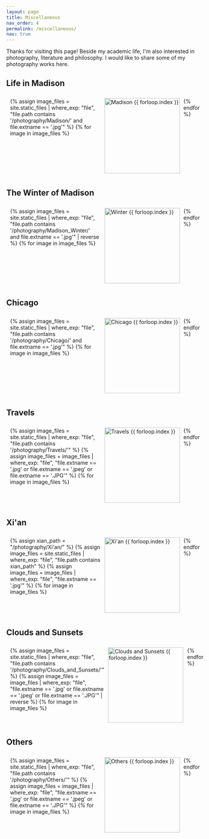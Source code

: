 ```yaml
---
layout: page
title: Miscellaneous
nav_order: 4
permalink: /miscellaneous/
nav: true
---
```


Thanks for visiting this page! Beside my academic life, I'm also interested in photography, literature and philosophy. I would like to share some of my photography works here.

## Life in Madison

<div style="display: flex; overflow-x: scroll; width: 100%; padding: 10px; gap: 10px;">
    {% assign image_files = site.static_files | where_exp: "file", "file.path contains '/photography/Madison/' and file.extname == '.jpg'" %}
    {% for image in image_files %}
    <img src="{{ image.path | relative_url }}" alt="Madison {{ forloop.index }}" style="height: 200px;"/>
    {% endfor %}
</div>

## The Winter of Madison

<div style="display: flex; overflow-x: scroll; width: 100%; padding: 10px; gap: 10px;">
    {% assign image_files = site.static_files | where_exp: "file", "file.path contains '/photography/Madison_Winter/' and file.extname == '.jpg'" | reverse %}
    {% for image in image_files %}
    <img src="{{ image.path | relative_url }}" alt="Winter {{ forloop.index }}" style="height: 200px;"/>
    {% endfor %}
</div>

## Chicago

<div style="display: flex; overflow-x: scroll; width: 100%; padding: 10px; gap: 10px;">
    {% assign image_files = site.static_files | where_exp: "file", "file.path contains '/photography/Chicago/' and file.extname == '.jpg'" %}
    {% for image in image_files %}
    <img src="{{ image.path | relative_url }}" alt="Chicago {{ forloop.index }}" style="height: 200px;"/>
    {% endfor %}
</div>

## Travels

<div style="display: flex; overflow-x: scroll; width: 100%; padding: 10px; gap: 10px;">
    {% assign image_files = site.static_files | where_exp: "file", "file.path contains '/photography/Travels/'" %}
    {% assign image_files = image_files | where_exp: "file", "file.extname == '.jpg' or file.extname == '.jpeg' or file.extname == '.JPG'" %}
    {% for image in image_files %}
    <img src="{{ image.path | relative_url }}" alt="Travels {{ forloop.index }}" style="height: 200px;"/>
    {% endfor %}
</div>

## Xi'an

<div style="display: flex; overflow-x: scroll; width: 100%; padding: 10px; gap: 10px;">
    {% assign xian_path = "/photography/Xi'an/" %}
    {% assign image_files = site.static_files | where_exp: "file", "file.path contains xian_path" %}
    {% assign image_files = image_files | where_exp: "file", "file.extname == '.jpg'" %}
    {% for image in image_files %}
    <img src="{{ image.path | relative_url }}" alt="Xi'an {{ forloop.index }}" style="height: 200px;"/>
    {% endfor %}
</div>

## Clouds and Sunsets

<div style="display: flex; overflow-x: scroll; width: 100%; padding: 10px; gap: 10px;">
    {% assign image_files = site.static_files | where_exp: "file", "file.path contains '/photography/Clouds_and_Sunsets/'" %}
    {% assign image_files = image_files | where_exp: "file", "file.extname == '.jpg' or file.extname == '.jpeg' or file.extname == '.JPG'" | reverse %}
    {% for image in image_files %}
    <img src="{{ image.path | relative_url }}" alt="Clouds and Sunsets {{ forloop.index }}" style="height: 200px;"/>
    {% endfor %}
</div>

## Others

<div style="display: flex; overflow-x: scroll; width: 100%; padding: 10px; gap: 10px;">
    {% assign image_files = site.static_files | where_exp: "file", "file.path contains '/photography/Others/'" %}
    {% assign image_files = image_files | where_exp: "file", "file.extname == '.jpg' or file.extname == '.jpeg' or file.extname == '.JPG'" %}
    {% for image in image_files %}
    <img src="{{ image.path | relative_url }}" alt="Others {{ forloop.index }}" style="height: 200px;"/>
    {% endfor %}
</div>
